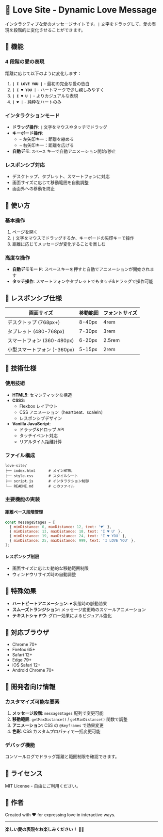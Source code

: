 # 💖 Love Site - Dynamic Love Message

インタラクティブな愛のメッセージサイトです。`|` 文字をドラッグして、愛の表現を段階的に変化させることができます。

## 🎯 機能

### 4 段階の愛の表現

距離に応じて以下のように変化します：

1. **`| I LOVE YOU |`** - 最初の完全な愛の告白
2. **`| I ♥ YOU |`** - ハートマークで少し親しみやすく
3. **`| I ♥ U |`** - よりカジュアルな表現
4. **`| ♥ |`** - 純粋なハートのみ

### インタラクションモード

- **ドラッグ操作**: `|` 文字をマウスやタッチでドラッグ
- **キーボード操作**:
  - `←` 左矢印キー：距離を縮める
  - `→` 右矢印キー：距離を広げる
- **自動デモ**: `スペース` キーで自動アニメーション開始/停止

### レスポンシブ対応

- デスクトップ、タブレット、スマートフォンに対応
- 画面サイズに応じて移動範囲を自動調整
- 画面外への移動を防止

## 🚀 使い方

### 基本操作

1. ページを開く
2. `|` 文字をマウスでドラッグするか、キーボードの矢印キーで操作
3. 距離に応じてメッセージが変化することを楽しむ

### 高度な操作

- **自動デモモード**: スペースキーを押すと自動でアニメーションが開始されます
- **タッチ操作**: スマートフォンやタブレットでもタッチ&ドラッグで操作可能

## 📱 レスポンシブ仕様

| 画面サイズ                  | 移動範囲 | フォントサイズ |
| --------------------------- | -------- | -------------- |
| デスクトップ (768px+)       | 8-40px   | 4rem           |
| タブレット (480-768px)      | 7-30px   | 3rem           |
| スマートフォン (360-480px)  | 6-20px   | 2.5rem         |
| 小型スマートフォン (-360px) | 5-15px   | 2rem           |

## 🎨 技術仕様

### 使用技術

- **HTML5**: セマンティックな構造
- **CSS3**:
  - Flexbox レイアウト
  - CSS アニメーション（heartbeat、scaleIn）
  - レスポンシブデザイン
- **Vanilla JavaScript**:
  - ドラッグ&ドロップ API
  - タッチイベント対応
  - リアルタイム距離計算

### ファイル構成

```
love-site/
├── index.html      # メインHTML
├── style.css       # スタイルシート
├── script.js       # インタラクション制御
└── README.md       # このファイル
```

### 主要機能の実装

#### 距離ベース段階管理

```javascript
const messageStages = [
  { minDistance: 0, maxDistance: 12, text: '♥' },
  { minDistance: 13, maxDistance: 18, text: 'I ♥ U' },
  { minDistance: 19, maxDistance: 24, text: 'I ♥ YOU' },
  { minDistance: 25, maxDistance: 999, text: 'I LOVE YOU' },
];
```

#### レスポンシブ制限

- 画面サイズに応じた動的な移動範囲制限
- ウィンドウリサイズ時の自動調整

## 🌟 特殊効果

- **ハートビートアニメーション**: `♥` 状態時の脈動効果
- **スムーズトランジション**: メッセージ変更時のスケールアニメーション
- **テキストシャドウ**: グロー効果によるビジュアル強化

## 🎯 対応ブラウザ

- Chrome 70+
- Firefox 65+
- Safari 12+
- Edge 79+
- iOS Safari 12+
- Android Chrome 70+

## 📝 開発者向け情報

### カスタマイズ可能な要素

1. **メッセージ段階**: `messageStages` 配列で変更可能
2. **移動範囲**: `getMaxDistance()` / `getMinDistance()` 関数で調整
3. **アニメーション**: CSS の `@keyframes` で効果変更
4. **色彩**: CSS カスタムプロパティで一括変更可能

### デバッグ機能

コンソールログでドラッグ距離と範囲制限を確認できます。

## 📄 ライセンス

MIT License - 自由にご利用ください。

## 💝 作者

Created with ❤️ for expressing love in interactive ways.

---

**楽しい愛の表現をお楽しみください！** 💖✨
